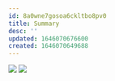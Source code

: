 ```yaml
---
id: 8a0wne7gosoa6ckltbo8pv0
title: Summary
desc: ''
updated: 1646070676600
created: 1646070649688
---
```

![](/assets/images/2022-02-28-18-51-05.png)
![](/assets/images/2022-02-28-18-51-14.png)
